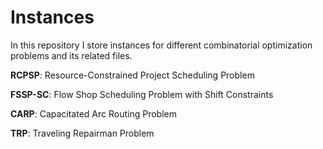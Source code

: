 # Instances

In this repository I store instances for different combinatorial optimization problems and its related files.

**RCPSP**: Resource-Constrained Project Scheduling Problem

**FSSP-SC**: Flow Shop Scheduling Problem with Shift Constraints

**CARP**: Capacitated Arc Routing Problem

**TRP**: Traveling Repairman Problem
